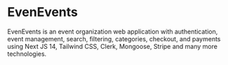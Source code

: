 # EvenEvents
EvenEvents is an event organization web application with authentication, event management, search, filtering, categories, checkout, and payments using Next JS 14, Tailwind CSS, Clerk, Mongoose, Stripe and many more technologies.
